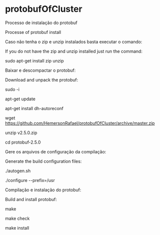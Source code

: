 # protobufOfCluster

Processo de instalação do protobuf

Processe of protobuf install

Caso não tenha o zip e unzip instalados basta executar o comando:

If you do not have the zip and unzip installed just run the command:

sudo apt-get install zip unzip

Baixar e descompactar o protobuf:

Download and unpack the protobuf:

sudo -i

apt-get update

apt-get install dh-autoreconf

wget https://github.com/HemersonRafael/protobufOfCluster/archive/master.zip

unzip v2.5.0.zip

cd protobuf-2.5.0

Gere os arquivos de configuração da compilação:

Generate the build configuration files:

./autogen.sh

./configure --prefix=/usr


Compilação e instalação do protobuf:

Build and install protobuf:

make

make check

make install
